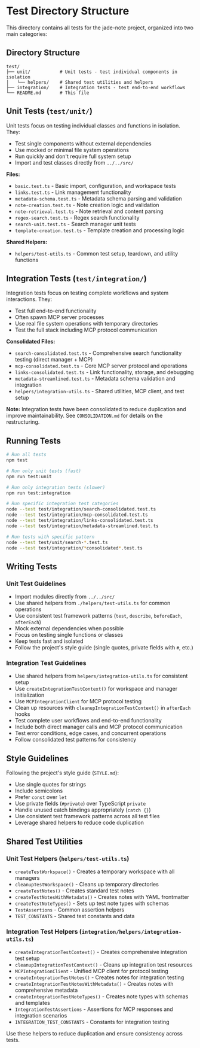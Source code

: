 # Test Directory Structure

This directory contains all tests for the jade-note project, organized into two main categories:

## Directory Structure

```
test/
├── unit/           # Unit tests - test individual components in isolation
│   └── helpers/    # Shared test utilities and helpers
├── integration/    # Integration tests - test end-to-end workflows
└── README.md       # This file
```

## Unit Tests (`test/unit/`)

Unit tests focus on testing individual classes and functions in isolation. They:

- Test single components without external dependencies
- Use mocked or minimal file system operations
- Run quickly and don't require full system setup
- Import and test classes directly from `../../src/`

**Files:**
- `basic.test.ts` - Basic import, configuration, and workspace tests
- `links.test.ts` - Link management functionality
- `metadata-schema.test.ts` - Metadata schema parsing and validation
- `note-creation.test.ts` - Note creation logic and validation
- `note-retrieval.test.ts` - Note retrieval and content parsing
- `regex-search.test.ts` - Regex search functionality
- `search-unit.test.ts` - Search manager unit tests
- `template-creation.test.ts` - Template creation and processing logic

**Shared Helpers:**
- `helpers/test-utils.ts` - Common test setup, teardown, and utility functions

## Integration Tests (`test/integration/`)

Integration tests focus on testing complete workflows and system interactions. They:

- Test full end-to-end functionality
- Often spawn MCP server processes
- Use real file system operations with temporary directories
- Test the full stack including MCP protocol communication

**Consolidated Files:**
- `search-consolidated.test.ts` - Comprehensive search functionality testing (direct manager + MCP)
- `mcp-consolidated.test.ts` - Core MCP server protocol and operations
- `links-consolidated.test.ts` - Link functionality, storage, and debugging
- `metadata-streamlined.test.ts` - Metadata schema validation and integration
- `helpers/integration-utils.ts` - Shared utilities, MCP client, and test setup

**Note:** Integration tests have been consolidated to reduce duplication and improve maintainability. See `CONSOLIDATION.md` for details on the restructuring.

## Running Tests

```bash
# Run all tests
npm test

# Run only unit tests (fast)
npm run test:unit

# Run only integration tests (slower)
npm run test:integration

# Run specific integration test categories
node --test test/integration/search-consolidated.test.ts
node --test test/integration/mcp-consolidated.test.ts
node --test test/integration/links-consolidated.test.ts
node --test test/integration/metadata-streamlined.test.ts

# Run tests with specific pattern
node --test test/unit/search-*.test.ts
node --test test/integration/*consolidated*.test.ts
```

## Writing Tests

### Unit Test Guidelines

- Import modules directly from `../../src/`
- Use shared helpers from `./helpers/test-utils.ts` for common operations
- Use consistent test framework patterns (`test`, `describe`, `beforeEach`, `afterEach`)
- Mock external dependencies when possible
- Focus on testing single functions or classes
- Keep tests fast and isolated
- Follow the project's style guide (single quotes, private fields with `#`, etc.)

### Integration Test Guidelines

- Use shared helpers from `helpers/integration-utils.ts` for consistent setup
- Use `createIntegrationTestContext()` for workspace and manager initialization
- Use `MCPIntegrationClient` for MCP protocol testing
- Clean up resources with `cleanupIntegrationTestContext()` in `afterEach` hooks
- Test complete user workflows and end-to-end functionality
- Include both direct manager calls and MCP protocol communication
- Test error conditions, edge cases, and concurrent operations
- Follow consolidated test patterns for consistency

## Style Guidelines

Following the project's style guide (`STYLE.md`):

- Use single quotes for strings
- Include semicolons
- Prefer `const` over `let`
- Use private fields (`#private`) over TypeScript `private`
- Handle unused catch bindings appropriately (`catch {}`)
- Use consistent test framework patterns across all test files
- Leverage shared helpers to reduce code duplication

## Shared Test Utilities

### Unit Test Helpers (`helpers/test-utils.ts`)
- `createTestWorkspace()` - Creates a temporary workspace with all managers
- `cleanupTestWorkspace()` - Cleans up temporary directories
- `createTestNotes()` - Creates standard test notes
- `createTestNotesWithMetadata()` - Creates notes with YAML frontmatter
- `createTestNoteTypes()` - Sets up test note types with schemas
- `TestAssertions` - Common assertion helpers
- `TEST_CONSTANTS` - Shared test constants and data

### Integration Test Helpers (`integration/helpers/integration-utils.ts`)
- `createIntegrationTestContext()` - Creates comprehensive integration test setup
- `cleanupIntegrationTestContext()` - Cleans up integration test resources
- `MCPIntegrationClient` - Unified MCP client for protocol testing
- `createIntegrationTestNotes()` - Creates notes for integration testing
- `createIntegrationTestNotesWithMetadata()` - Creates notes with comprehensive metadata
- `createIntegrationTestNoteTypes()` - Creates note types with schemas and templates
- `IntegrationTestAssertions` - Assertions for MCP responses and integration scenarios
- `INTEGRATION_TEST_CONSTANTS` - Constants for integration testing

Use these helpers to reduce duplication and ensure consistency across tests.